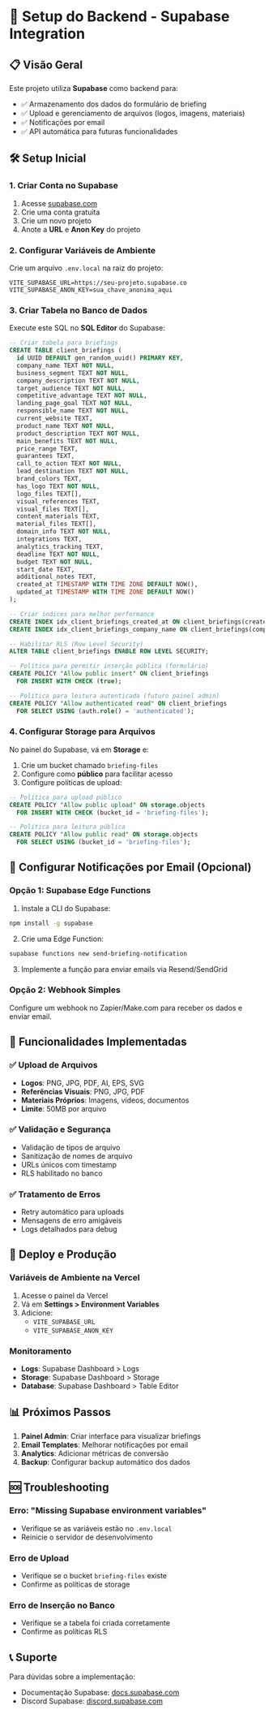 # 🚀 Setup do Backend - Supabase Integration

## 📋 Visão Geral

Este projeto utiliza **Supabase** como backend para:
- ✅ Armazenamento dos dados do formulário de briefing
- ✅ Upload e gerenciamento de arquivos (logos, imagens, materiais)
- ✅ Notificações por email
- ✅ API automática para futuras funcionalidades

## 🛠️ Setup Inicial

### 1. Criar Conta no Supabase

1. Acesse [supabase.com](https://supabase.com)
2. Crie uma conta gratuita
3. Crie um novo projeto
4. Anote a **URL** e **Anon Key** do projeto

### 2. Configurar Variáveis de Ambiente

Crie um arquivo `.env.local` na raiz do projeto:

```env
VITE_SUPABASE_URL=https://seu-projeto.supabase.co
VITE_SUPABASE_ANON_KEY=sua_chave_anonima_aqui
```

### 3. Criar Tabela no Banco de Dados

Execute este SQL no **SQL Editor** do Supabase:

```sql
-- Criar tabela para briefings
CREATE TABLE client_briefings (
  id UUID DEFAULT gen_random_uuid() PRIMARY KEY,
  company_name TEXT NOT NULL,
  business_segment TEXT NOT NULL,
  company_description TEXT NOT NULL,
  target_audience TEXT NOT NULL,
  competitive_advantage TEXT NOT NULL,
  landing_page_goal TEXT NOT NULL,
  responsible_name TEXT NOT NULL,
  current_website TEXT,
  product_name TEXT NOT NULL,
  product_description TEXT NOT NULL,
  main_benefits TEXT NOT NULL,
  price_range TEXT,
  guarantees TEXT,
  call_to_action TEXT NOT NULL,
  lead_destination TEXT NOT NULL,
  brand_colors TEXT,
  has_logo TEXT NOT NULL,
  logo_files TEXT[],
  visual_references TEXT,
  visual_files TEXT[],
  content_materials TEXT,
  material_files TEXT[],
  domain_info TEXT NOT NULL,
  integrations TEXT,
  analytics_tracking TEXT,
  deadline TEXT NOT NULL,
  budget TEXT NOT NULL,
  start_date TEXT,
  additional_notes TEXT,
  created_at TIMESTAMP WITH TIME ZONE DEFAULT NOW(),
  updated_at TIMESTAMP WITH TIME ZONE DEFAULT NOW()
);

-- Criar índices para melhor performance
CREATE INDEX idx_client_briefings_created_at ON client_briefings(created_at DESC);
CREATE INDEX idx_client_briefings_company_name ON client_briefings(company_name);

-- Habilitar RLS (Row Level Security)
ALTER TABLE client_briefings ENABLE ROW LEVEL SECURITY;

-- Política para permitir inserção pública (formulário)
CREATE POLICY "Allow public insert" ON client_briefings
  FOR INSERT WITH CHECK (true);

-- Política para leitura autenticada (futuro painel admin)
CREATE POLICY "Allow authenticated read" ON client_briefings
  FOR SELECT USING (auth.role() = 'authenticated');
```

### 4. Configurar Storage para Arquivos

No painel do Supabase, vá em **Storage** e:

1. Crie um bucket chamado `briefing-files`
2. Configure como **público** para facilitar acesso
3. Configure políticas de upload:

```sql
-- Política para upload público
CREATE POLICY "Allow public upload" ON storage.objects
  FOR INSERT WITH CHECK (bucket_id = 'briefing-files');

-- Política para leitura pública
CREATE POLICY "Allow public read" ON storage.objects
  FOR SELECT USING (bucket_id = 'briefing-files');
```

## 📧 Configurar Notificações por Email (Opcional)

### Opção 1: Supabase Edge Functions

1. Instale a CLI do Supabase:
```bash
npm install -g supabase
```

2. Crie uma Edge Function:
```bash
supabase functions new send-briefing-notification
```

3. Implemente a função para enviar emails via Resend/SendGrid

### Opção 2: Webhook Simples

Configure um webhook no Zapier/Make.com para receber os dados e enviar email.

## 🔧 Funcionalidades Implementadas

### ✅ Upload de Arquivos
- **Logos**: PNG, JPG, PDF, AI, EPS, SVG
- **Referências Visuais**: PNG, JPG, PDF
- **Materiais Próprios**: Imagens, vídeos, documentos
- **Limite**: 50MB por arquivo

### ✅ Validação e Segurança
- Validação de tipos de arquivo
- Sanitização de nomes de arquivo
- URLs únicos com timestamp
- RLS habilitado no banco

### ✅ Tratamento de Erros
- Retry automático para uploads
- Mensagens de erro amigáveis
- Logs detalhados para debug

## 🚀 Deploy e Produção

### Variáveis de Ambiente na Vercel

1. Acesse o painel da Vercel
2. Vá em **Settings > Environment Variables**
3. Adicione:
   - `VITE_SUPABASE_URL`
   - `VITE_SUPABASE_ANON_KEY`

### Monitoramento

- **Logs**: Supabase Dashboard > Logs
- **Storage**: Supabase Dashboard > Storage
- **Database**: Supabase Dashboard > Table Editor

## 📊 Próximos Passos

1. **Painel Admin**: Criar interface para visualizar briefings
2. **Email Templates**: Melhorar notificações por email
3. **Analytics**: Adicionar métricas de conversão
4. **Backup**: Configurar backup automático dos dados

## 🆘 Troubleshooting

### Erro: "Missing Supabase environment variables"
- Verifique se as variáveis estão no `.env.local`
- Reinicie o servidor de desenvolvimento

### Erro de Upload
- Verifique se o bucket `briefing-files` existe
- Confirme as políticas de storage

### Erro de Inserção no Banco
- Verifique se a tabela foi criada corretamente
- Confirme as políticas RLS

## 📞 Suporte

Para dúvidas sobre a implementação:
- Documentação Supabase: [docs.supabase.com](https://docs.supabase.com)
- Discord Supabase: [discord.supabase.com](https://discord.supabase.com) 